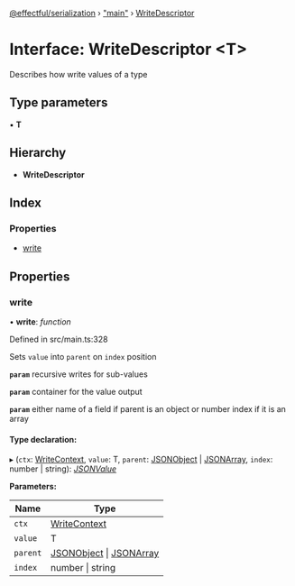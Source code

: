 [@effectful/serialization](../README.md) › ["main"](../modules/_main_.md) › [WriteDescriptor](_main_.writedescriptor.md)

# Interface: WriteDescriptor <**T**>

Describes how write values of a type

## Type parameters

▪ **T**

## Hierarchy

* **WriteDescriptor**

## Index

### Properties

* [write](_main_.writedescriptor.md#write)

## Properties

###  write

• **write**: *function*

Defined in src/main.ts:328

Sets `value` into `parent` on `index` position

**`param`** recursive writes for sub-values

**`param`** container for the value output

**`param`** either name of a field if parent is an object
                or number index if it is an array

#### Type declaration:

▸ (`ctx`: [WriteContext](../classes/_main_.writecontext.md), `value`: T, `parent`: [JSONObject](_main_.jsonobject.md) | [JSONArray](_main_.jsonarray.md), `index`: number | string): *[JSONValue](../modules/_main_.md#jsonvalue)*

**Parameters:**

Name | Type |
------ | ------ |
`ctx` | [WriteContext](../classes/_main_.writecontext.md) |
`value` | T |
`parent` | [JSONObject](_main_.jsonobject.md) &#124; [JSONArray](_main_.jsonarray.md) |
`index` | number &#124; string |
